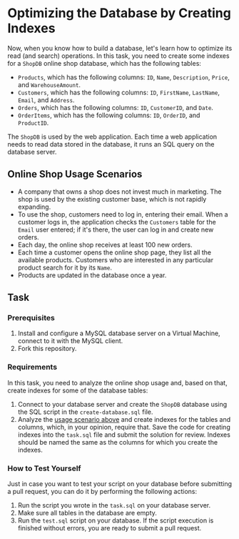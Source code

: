 # Optimizing the Database by Creating Indexes

Now, when you know how to build a database, let's learn how to optimize its read (and search) operations. In this task, you need to create some indexes for a `ShopDB` online shop database, which has the following tables:

- `Products`, which has the following columns: `ID`, `Name`, `Description`, `Price`, and `WarehouseAmount`. 
- `Customers`, which has the following columns: `ID`, `FirstName`, `LastName`, `Email`, and `Address`. 
- `Orders`, which has the following columns: `ID`, `CustomerID`, and `Date`.
- `OrderItems`, which has the following columns: `ID`, `OrderID`, and `ProductID`.

The `ShopDB` is used by the web application. Each time a web application needs to read data stored in the database, it runs an SQL query on the database server. 

## Online Shop Usage Scenarios

- A company that owns a shop does not invest much in marketing. The shop is used by the existing customer base, which is not rapidly expanding. 
- To use the shop, customers need to log in, entering their email. When a customer logs in, the application checks the `Customers` table for the `Email` user entered; if it's there, the user can log in and create new orders. 
- Each day, the online shop receives at least 100 new orders. 
- Each time a customer opens the online shop page, they list all the available products. Customers who are interested in any particular product search for it by its `Name`. 
- Products are updated in the database once a year. 

## Task

### Prerequisites

1. Install and configure a MySQL database server on a Virtual Machine, connect to it with the MySQL client.
2. Fork this repository.

### Requirements

In this task, you need to analyze the online shop usage and, based on that, create indexes for some of the database tables: 

1. Connect to your database server and create the `ShopDB` database using the SQL script in the `create-database.sql` file.
2. Analyze the [usage scenario above](#online-shop-usage-scenarios) and create indexes for the tables and columns, which, in your opinion, require that. Save the code for creating indexes into the `task.sql` file and submit the solution for review. Indexes should be named the same as the columns for which you create the indexes. 

### How to Test Yourself

Just in case you want to test your script on your database before submitting a pull request, you can do it by performing the following actions: 

1. Run the script you wrote in the `task.sql` on your database server.
2. Make sure all tables in the database are empty.
3. Run the `test.sql` script on your database. If the script execution is finished without errors, you are ready to submit a pull request. 
